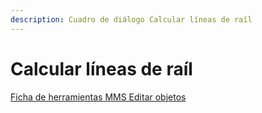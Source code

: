 ```yaml
---
description: Cuadro de diálogo Calcular líneas de raíl
---
```


# Calcular líneas de raíl

[Ficha de herramientas MMS Editar objetos](./)

